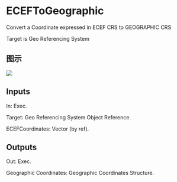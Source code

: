 # ECEFToGeographic

Convert a Coordinate expressed in ECEF CRS to GEOGRAPHIC CRS

Target is Geo Referencing System

## 图示

![]($-20221218-19142630.png)

## Inputs

In: Exec.

Target: Geo Referencing System Object Reference.

ECEFCoordinates: Vector (by ref).  

## Outputs

Out: Exec.

Geographic Coordinates: Geographic Coordinates Structure.

